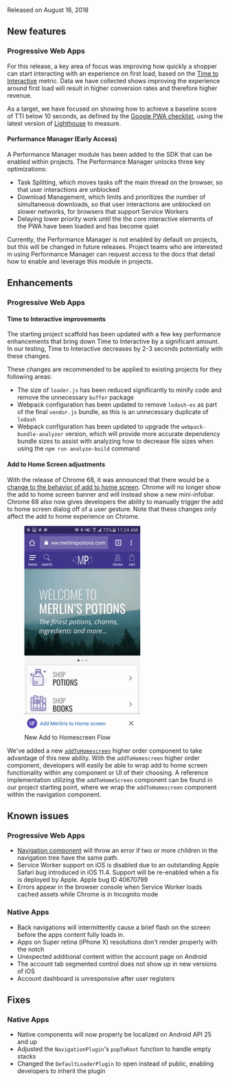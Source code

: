 Released on August 16, 2018

## New features

### Progressive Web Apps
For this release, a key area of focus was improving how quickly a shopper can start interacting with an experience on first load, based on the [Time to Interactive](https://developers.google.com/web/tools/lighthouse/audits/time-to-interactive) metric. Data we have collected shows improving the experience around first load will result in higher conversion rates and therefore higher revenue.

As a target, we have focused on showing how to achieve a baseline score of TTI below 10 seconds, as defined by the [Google PWA checklist](https://developers.google.com/web/progressive-web-apps/checklist#first-load-fast-even-on-3g), using the latest version of [Lighthouse](https://developers.google.com/web/tools/lighthouse/) to measure.

#### Performance Manager (Early Access)
A Performance Manager module has been added to the SDK that can be enabled within projects. The Performance Manager unlocks three key optimizations:
- Task Splitting, which moves tasks off the main thread on the browser, so that user interactions are unblocked
- Download Management, which limits and prioritizes the number of simultaneous downloads, so that user interactions are unblocked on slower networks, for browsers that support Service Workers
- Delaying lower priority work until the the core interactive elements of the PWA have been loaded and has become quiet

Currently, the Performance Manager is not enabled by default on projects, but this will be changed in future releases. Project teams who are interested in using Performance Manager can request access to the docs that detail how to enable and leverage this module in projects.

## Enhancements

### Progressive Web Apps

#### Time to Interactive improvements
The starting project scaffold has been updated with a few key performance enhancements that bring down Time to Interactive by a significant amount. In our testing, Time to Interactive decreases by 2-3 seconds potentially with these changes.

These changes are recommended to be applied to existing projects for they following areas:
- The size of `loader.js` has been reduced significantly to minify code and remove the unnecessary `buffer` package
- Webpack configuration has been updated to remove `lodash-es` as part of the final `vendor.js` bundle, as this is an unnecessary duplicate of `lodash`
- Webpack configuration has been updated to upgrade the `webpack-bundle-analyzer` version, which will provide more accurate dependency bundle sizes to assist with analyzing how to decrease file sizes when using the `npm run analyze-build` command

#### Add to Home Screen adjustments
With the release of Chrome 68, it was announced that there would be a [change to the behavior of add to home screen](https://developers.google.com/web/updates/2018/06/a2hs-updates). Chrome will no longer show the add to home screen banner and will instead show a new mini-infobar. Chrome 68 also now gives developers the ability to manually trigger the add to home screen dialog off of a user gesture. Note that these changes only affect the add to home experience on Chrome.

<figure class="u-text-align-center">
    <div>
        <img alt="New Add to Homescreen Flow" src="images/a2hs.gif"/>
    </div>
    <figcaption>New Add to Homescreen Flow</figcaption>
</figure>

We've added a new [`addToHomescreen`](https://docs.mobify.com/progressive-web/latest/components/#!/AddToHomescreen) higher order component to take advantage of this new ability. With the `addToHomescreen` higher order component, developers will easily be able to wrap add to home screen functionality within any component or UI of their choosing. A reference implementation utilizing the `addToHomeScreen` component can be found in our project starting point, where we wrap the `addToHomescreen` component within the navigation component.

## Known issues

### Progressive Web Apps
* [Navigation component](https://docs.mobify.com/progressive-web/latest/components/#!/Nav) will throw an error if two or more children in the navigation tree have the same path.
* Service Worker support on iOS is disabled due to an outstanding Apple Safari bug introduced in iOS 11.4. Support will be re-enabled when a fix is deployed by Apple. Apple bug ID 40670799
* Errors appear in the browser console when Service Worker loads cached assets while Chrome is in Incognito mode


### Native Apps
* Back navigations will intermittently cause a brief flash on the screen before the apps content fully loads in.
* Apps on Super retina (iPhone X) resolutions don't render properly with the notch
* Unexpected additional content within the account page on Android
* The account tab segmented control does not show up in new versions of iOS
* Account dashboard is unresponsive after user registers

## Fixes

### Native Apps
* Native components will now properly be localized on Android API 25 and up
* Adjusted the `NavigationPlugin`'s `popToRoot` function to handle empty stacks
* Changed the `DefaultLoaderPlugin` to open instead of public, enabling developers to inherit the plugin
